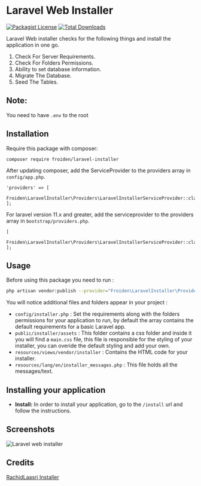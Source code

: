# Laravel Web Installer

[![Packagist License](https://poser.pugx.org/froiden/laravel-installer/license)]()
[![Total Downloads](https://poser.pugx.org/froiden/laravel-installer/d/total)](https://packagist.org/packages/froiden/laravel-installer)

Laravel Web installer checks for the following things and install the application in one go.

1. Check For Server Requirements.
2. Check For Folders Permissions.
3. Ability to set database information.
4. Migrate The Database.
5. Seed The Tables.

## Note:
You need to have `.env` to the root

## Installation
Require this package with composer:
```
composer require froiden/laravel-installer
```


After updating composer, add the ServiceProvider to the providers array in `config/app.php`.

```
'providers' => [
    Froiden\LaravelInstaller\Providers\LaravelInstallerServiceProvider::class,
];
```


For laravel version 11.x and greater, add the serviceprovider to the providers array in `bootstrap/providers.php`.

```
[
    Froiden\LaravelInstaller\Providers\LaravelInstallerServiceProvider::class,
];
```

## Usage

Before using this package you need to run :
```bash
php artisan vendor:publish --provider="Froiden\LaravelInstaller\Providers\LaravelInstallerServiceProvider"
```

You will notice additional files and folders appear in your project :
 
 - `config/installer.php` : Set the requirements along with the folders permissions for your application to run, by default the array contains the default requirements for a basic Laravel app.
 - `public/installer/assets` : This folder contains a css folder and inside it you will find a `main.css` file, this file is responsible for the styling of your installer, you can overide the default styling and add your own.
 - `resources/views/vendor/installer` : Contains the HTML code for your installer.
 - `resources/lang/en/installer_messages.php` : This file holds all the messages/text.

## Installing your application
- **Install:** In order to install your application, go to the `/install` url and follow the instructions.
## Screenshots
 
![Laravel web installer](http://public.froid.works/knap1.png)

## Credits
[RachidLaasri Installer](https://github.com/RachidLaasri/LaravelInstaller)
